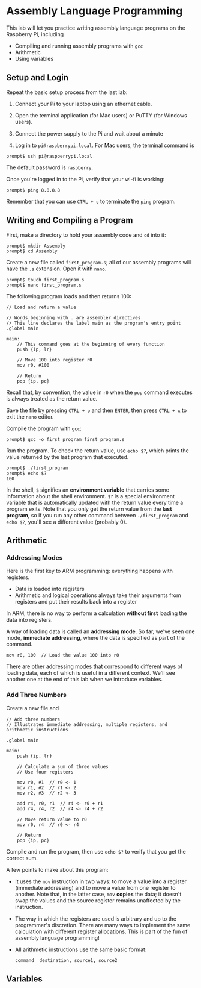 # Assembly Language Programming

This lab will let you practice writing assembly language programs on the Raspberry Pi, including

  - Compiling and running assembly programs with `gcc`
  - Arithmetic
  - Using variables

## Setup and Login

Repeat the basic setup process from the last lab:

  1. Connect your Pi to your laptop using an ethernet cable.
  
  2. Open the terminal application (for Mac users) or PuTTY (for Windows users).
  
  3. Connect the power supply to the Pi and wait about a minute
  
  4. Log in to `pi@raspberrypi.local`. For Mac users, the terminal command is
  
  ```
  prompt$ ssh pi@raspberrypi.local
  ```
  
  The default password is `raspberry`.
   
Once you're logged in to the Pi, verify that your wi-fi is working:

```
prompt$ ping 8.8.8.8
```

Remember that you can use `CTRL + c` to terminate the `ping` program.


## Writing and Compiling a Program

First, make a directory to hold your assembly code and `cd` into it:

```
prompt$ mkdir Assembly
prompt$ cd Assembly
```

Create a new file called `first_program.s`; all of our assembly programs will have the `.s` extension. Open it with `nano`.

```
prompt$ touch first_program.s
prompt$ nano first_program.s
```

The following program loads and then returns 100:

```
// Load and return a value

// Words beginning with . are assembler directives
// This line declares the label main as the program's entry point
.global main

main:
    // This command goes at the beginning of every function
    push {ip, lr}

    // Move 100 into register r0
    mov r0, #100

    // Return
    pop {ip, pc}
```    

Recall that, by convention, the value in `r0` when the `pop` command executes is always treated as the return value.

Save the file by pressing `CTRL + o` and then `ENTER`, then press `CTRL + x` to exit the `nano` editor.

Compile the program with `gcc`:

```
prompt$ gcc -o first_program first_program.s
```

Run the program. To check the return value, use `echo $?`, which prints the value returned by the last program that executed.

```
prompt$ ./first_program
prompt$ echo $?
100
```

In the shell, `$` signifies an **environment variable** that carries some information about the shell environment. `$?` is a special
environment variable that is automatically updated with the return value every time a program exits. Note that you only get the 
return value from the **last program**, so if you run any other command between `./first_program` and `echo $?`, you'll see a different
value (probably 0).

## Arithmetic

### Addressing Modes
Here is the first key to ARM programming: everything happens with registers.

  - Data is loaded into registers
  - Arithmetic and logical operations always take their arguments from registers and put their results back into a register
  
In ARM, there is no way to perform a calculation **without first** loading the data into registers.

A way of loading data is called an **addressing mode**. So far, we've seen one mode, **immediate addressing**, where the data is specified as part of the command.

```
mov r0, 100  // Load the value 100 into r0
```

There are other addressing modes that correspond to different ways of loading data, each of which is useful in a different context. We'll see another one at the end of this lab when we introduce variables.

### Add Three Numbers

Create a new file and 

```
// Add three numbers
// Illustrates immediate addressing, multiple registers, and arithmetic instructions

.global main

main:
    push {ip, lr}

    // Calculate a sum of three values
    // Use four registers

    mov r0, #1  // r0 <- 1
    mov r1, #2  // r1 <- 2
    mov r2, #3  // r2 <- 3

    add r4, r0, r1  // r4 <- r0 + r1
    add r4, r4, r2  // r4 <- r4 + r2

    // Move return value to r0
    mov r0, r4  // r0 <- r4

    // Return
    pop {ip, pc}
```

Compile and run the program, then use `echo $?` to verify that you get the correct sum.

A few points to make about this program:
  
  - It uses the `mov` instruction in two ways: to move a value into a register (immediate addressing) and to move a value from one register to another. Note that, in the latter case, `mov` **copies** the data; it doesn't swap the values and the source register remains unaffected by the instruction.
  
  - The way in which the registers are used is arbitrary and up to the programmer's discretion. There are many ways to implement the same calculation with different register allocations. This is part of the fun of assembly language programming!
  
  - All arithmetic instructions use the same basic format:
  
    ```
    command  destination, source1, source2
    ```

## Variables
